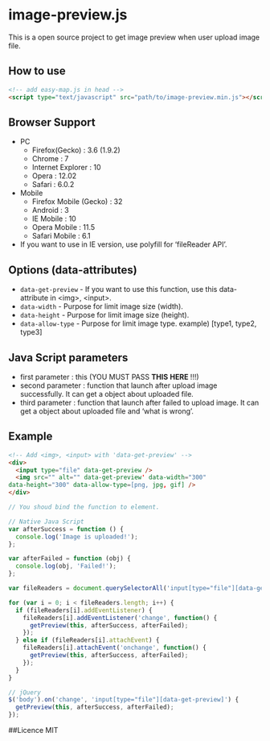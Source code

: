 # image-preview.js
This is a open source project to get image preview when user upload image file.

## How to use
```html
<!-- add easy-map.js in head -->
<script type="text/javascript" src="path/to/image-preview.min.js"></script>
```

## Browser Support
- PC
  - Firefox(Gecko) : 3.6 (1.9.2)
  - Chrome : 7
  - Internet Explorer : 10
  - Opera : 12.02
  - Safari : 6.0.2
- Mobile
  - Firefox Mobile (Gecko) : 32
  - Android : 3
  - IE Mobile : 10
  - Opera Mobile : 11.5
  - Safari Mobile : 6.1
- If you want to use in IE version, use polyfill for &lsquo;fileReader API&rsquo;.

## Options (data-attributes)
- `data-get-preview` - If you want to use this function, use this data-attribute in &lt;img&gt;, &lt;input&gt;.
- `data-width` - Purpose for limit image size (width).
- `data-height` - Purpose for limit image size (height).
- `data-allow-type` - Purpose for limit image type. example) [type1, type2, type3]

## Java Script parameters
- first parameter : this (YOU MUST PASS **THIS** **HERE** !!!)
- second parameter : function that launch after upload image successfully. It can get a object about uploaded file.
- third parameter : function that launch after failed to upload image. It can get a object about uploaded file and &lsquo;what is wrong&rsquo;.

## Example
```html
<!-- Add <img>, <input> with 'data-get-preview' -->
<div>
  <input type="file" data-get-preview />
  <img src="" alt="" data-get-preview' data-width="300"
data-height="300" data-allow-type=[png, jpg, gif] />
</div>
```

```js
// You shoud bind the function to element.

// Native Java Script
var afterSuccess = function () {
  console.log('Image is uploaded!');
};

var afterFailed = function (obj) {
  console.log(obj, 'Failed!');
};

var fileReaders = document.querySelectorAll('input[type="file"][data-get-preview]');

for (var i = 0; i < fileReaders.length; i++) {
  if (fileReaders[i].addEventListener) {
    fileReaders[i].addEventListener('change', function() {
      getPreview(this, afterSuccess, afterFailed);
    });
  } else if (fileReaders[i].attachEvent) {
    fileReaders[i].attachEvent('onchange', function() {
      getPreview(this, afterSuccess, afterFailed);
    });
  }
}

// jQuery
$('body').on('change', 'input[type="file"][data-get-preview]') {
  getPreview(this, afterSuccess, afterFailed);
});
```

##Licence
MIT

